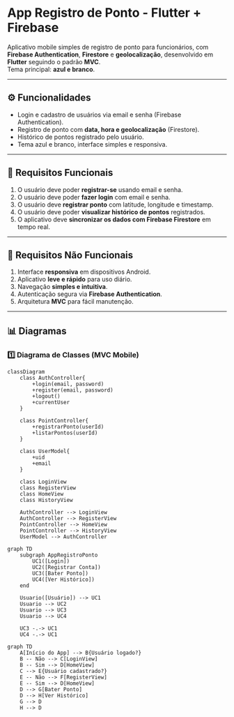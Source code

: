 # App Registro de Ponto - Flutter + Firebase

Aplicativo mobile simples de registro de ponto para funcionários, com **Firebase Authentication**, **Firestore** e **geolocalização**, desenvolvido em **Flutter** seguindo o padrão **MVC**.  
Tema principal: **azul e branco**.

---

## ⚙️ Funcionalidades

- Login e cadastro de usuários via email e senha (Firebase Authentication).  
- Registro de ponto com **data, hora e geolocalização** (Firestore).  
- Histórico de pontos registrado pelo usuário.  
- Tema azul e branco, interface simples e responsiva.  

---

## 📌 Requisitos Funcionais

1. O usuário deve poder **registrar-se** usando email e senha.  
2. O usuário deve poder **fazer login** com email e senha.  
3. O usuário deve **registrar ponto** com latitude, longitude e timestamp.  
4. O usuário deve poder **visualizar histórico de pontos** registrados.  
5. O aplicativo deve **sincronizar os dados com Firebase Firestore** em tempo real.  

---

## 📌 Requisitos Não Funcionais

1. Interface **responsiva** em dispositivos Android.  
2. Aplicativo **leve e rápido** para uso diário.  
3. Navegação **simples e intuitiva**.  
4. Autenticação segura via **Firebase Authentication**.  
5. Arquitetura **MVC** para fácil manutenção.  

---

## 📊 Diagramas

### 1️⃣ Diagrama de Classes (MVC Mobile)

```mermaid
classDiagram
    class AuthController{
        +login(email, password)
        +register(email, password)
        +logout()
        +currentUser
    }

    class PointController{
        +registrarPonto(userId)
        +listarPontos(userId)
    }

    class UserModel{
        +uid
        +email
    }

    class LoginView
    class RegisterView
    class HomeView
    class HistoryView

    AuthController --> LoginView
    AuthController --> RegisterView
    PointController --> HomeView
    PointController --> HistoryView
    UserModel --> AuthController

```


```mermaid
graph TD
    subgraph AppRegistroPonto
        UC1([Login])
        UC2([Registrar Conta])
        UC3([Bater Ponto])
        UC4([Ver Histórico])
    end

    Usuario([Usuário]) --> UC1
    Usuario --> UC2
    Usuario --> UC3
    Usuario --> UC4

    UC3 -.-> UC1
    UC4 -.-> UC1

```    


```mermaid
graph TD
    A[Início do App] --> B{Usuário logado?}
    B -- Não --> C[LoginView]
    B -- Sim --> D[HomeView]
    C --> E{Usuário cadastrado?}
    E -- Não --> F[RegisterView]
    E -- Sim --> D[HomeView]
    D --> G[Bater Ponto]
    D --> H[Ver Histórico]
    G --> D
    H --> D

```
